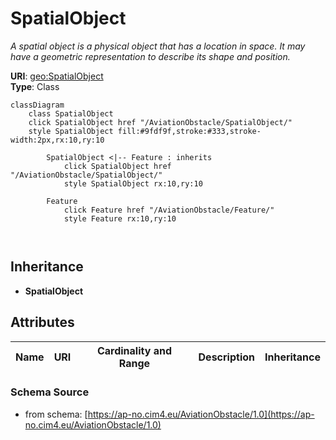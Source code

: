 # SpatialObject

_A spatial object is a physical object that has a location in space. It may have a geometric representation to describe its shape and position._

**URI**: [geo:SpatialObject](http://www.opengis.net/ont/geosparql#SpatialObject)<br />
**Type**: Class

```mermaid
classDiagram
    class SpatialObject
    click SpatialObject href "/AviationObstacle/SpatialObject/"
    style SpatialObject fill:#9fdf9f,stroke:#333,stroke-width:2px,rx:10,ry:10

        SpatialObject <|-- Feature : inherits
            click SpatialObject href "/AviationObstacle/SpatialObject/"
            style SpatialObject rx:10,ry:10

        Feature
            click Feature href "/AviationObstacle/Feature/"
            style Feature rx:10,ry:10



```

## Inheritance
* **SpatialObject**

## Attributes
| Name | URI | Cardinality and Range | Description | Inheritance |
| ---  | --- | --- | --- | --- |

### Schema Source
* from schema: [https://ap-no.cim4.eu/AviationObstacle/1.0](https://ap-no.cim4.eu/AviationObstacle/1.0)
